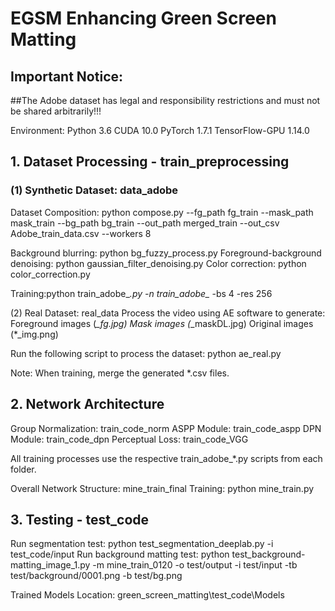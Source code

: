 # EGSM Enhancing Green Screen Matting

## Important Notice:
##The Adobe dataset has legal and responsibility restrictions and must not be shared arbitrarily!!!

Environment:
Python 3.6
CUDA 10.0
PyTorch 1.7.1
TensorFlow-GPU 1.14.0

## 1. Dataset Processing - train_preprocessing
### (1) Synthetic Dataset: data_adobe

Dataset Composition:
python compose.py --fg_path fg_train --mask_path mask_train --bg_path bg_train --out_path merged_train --out_csv Adobe_train_data.csv --workers 8

Background blurring: python bg_fuzzy_process.py
Foreground-background denoising: python gaussian_filter_denoising.py
Color correction: python color_correction.py

Training:python train_adobe_*.py
-n train_adobe_* -bs 4 -res 256

(2) Real Dataset: real_data
Process the video using AE software to generate:
Foreground images (*_fg.jpg)
Mask images (*_maskDL.jpg)
Original images (*_img.png)

Run the following script to process the dataset:
python ae_real.py

Note: When training, merge the generated *.csv files.


## 2. Network Architecture
Group Normalization: train_code_norm
ASPP Module: train_code_aspp
DPN Module: train_code_dpn
Perceptual Loss: train_code_VGG
   
All training processes use the respective train_adobe_*.py scripts from each folder.

Overall Network Structure: mine_train_final
    Training: python mine_train.py

## 3. Testing - test_code
Run segmentation test:
python test_segmentation_deeplab.py -i test_code/input
Run background matting test:
python test_background-matting_image_1.py  -m mine_train_0120 -o test/output -i test/input -tb test/background/0001.png -b test/bg.png

Trained Models Location:
green_screen_matting\test_code\Models
